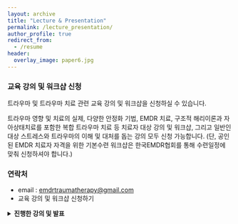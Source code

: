 ```yaml
---
layout: archive
title: "Lecture & Presentation"
permalink: /lecture_presentation/
author_profile: true
redirect_from:
  - /resume
header:
  overlay_image: paper6.jpg
---
```


### 교육 강의 및 워크샵 신청

트라우마 및 트라우마 치료 관련 교육 강의 및 워크샵을 신청하실 수 있습니다. 

트라우마 영향 및 치료의 실제, 다양한 안정화 기법, EMDR 치료, 구조적 해리이론과 자아상태치료를 포함한 복합 트라우마 치료 등 치료자 대상 강의 및 워크샵, 그리고 일반인 대상 스트레스와 트라우마의 이해 및 대처를 돕는 강의 모두 신청 가능합니다. (단, 공인된 EMDR 치료자 자격을 위한 기본수련 워크샵은 한국EMDR협회를 통해 수련일정에 맞춰 신청하셔야 합니다.)   

### 연락처
* email : [emdrtraumatherapy@gmail.com](emdrtraumatherapy@gmail.com)
* 교육 강의 및 워크샵 신청하기

<p>
<details>
<summary><b>
진행한 강의 및 발표 
</b></summary>
<p>
2020 국가트라우마센터 심포지엄 (2020.11.24) 
  <li><b>외상후 스트레스장애(PTSD)의 치료기법과 실제: “복합 트라우마의 자아상태치료(Ego State Therapy) 소개 및 사례” </b></li>
</p><p>
2020 경기도 소방심리지원단 교육 강의 (분당서울대학교병원) (2020.10.23)
<li><b>“소방공무원 심리지원에서의 코로나19 대응 자기돌봄 절차 (Self-Care Procedure for Coronavirus) SCP-C 워크샵 & 심리적 고려사항”</b></li>
</p><p>

2020 수원스마일센터 교육 워크샵 (2020.10.21)
<li><b>“복합 트라우마의 통합적 치료” </b></li>
</p><p>

2020 대한신경정신의학회 춘계학술대회 심포지엄 (2020.07.09)
<li><b>복합 트라우마와 해리의 이해와 치료: “복합 트라우마와 해리 치료의 단계 및 기법” </b></li>
</p><p>

2020 코로나 블루 극복을 위한 추석맞이 서울시민 상담 대잔치 (2020.09.18)
<li><b>“코로나 시기 마음 안정시키기 기술” (youtube link https://youtu.be/t62PAcj_9z4 )</b></li>
</p><p>

2020 서울특별시성북강북교육지원청 학교통합지원센터 전문상담인력 교육 (2020.09.09) 
<li><b>“학교 상담지원에서의 코로나19 대응 자기돌봄 절차 (Self-Care Procedure for Coronavirus, SCP-C) & 안정화 기법”</b></li>
</p><p>

2020 서울대학교병원 정신건강의학과 강의 (2020.08.04) 
<li><b>“외상후 스트레스 이해와 안정화 기법”</b></li>
</p><p>

2019 한국복합트라우마치료연구회 교육워크샵 (2019.12.01)
<li><b>“복합 트라우마와 해리에 대한 이해, 그리고 자아상태치료의 시작”</b></li>
</p><p>

2019 한국임상심리학회 가을 학술대회 심층워크샵 (2019.11.01)
<li><b>“복합 트라우마와 해리에 대한 이해, 그리고 자아상태치료의 시작”</b></li>
</p><p>

2019 중앙보훈병원 정신건강의학과 강의 (2019.10.30)
<li><b>“복합 트라우마와 해리”</b></li>
</p><p>

2019 경기도 소방재난본부 심포지엄 (2019.10.25)
<li><b>“소방공무원 긴급심리지원 매뉴얼 제작관련 공청회” 패널 참석</b></li>
</p><p>

2019 한국호스피스∙완화의료학회 Core Curriculum Practical Workshop (2019.10.19)
<li><b>“정신증상관리의 실제- 우울, 섬망”</b></li>
</p><p>

2019 아주대학교병원 호스피스완화의료 전문인력 표준교육 강의 (2019.10.18)
<li><b>“정신증상(불면, 우울, 불안, 섬망) 관리”</b></li>
</p><p>

2019 한국정신사회재활협회 추계학술대회 (2019.09.20)
<li><b>Trauma Informed Care (트라우마 기반 치료)의 이론과 실제: “트라우마와 그 영향”</b></li>

</p>
</details>
</p>

